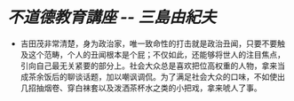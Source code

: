 # *不道德教育講座 -- 三島由紀夫*

* 吉田茂非常清楚，身为政治家，唯一致命性的打击就是政治丑闻，只要不要触及这个范畴，个人的丑闻根本是个屁；不仅如此，还能够将世人的注目焦点，引向自己最无关紧要的部分上。社会大众总是喜欢把位高权重的人物，拿来当成茶余饭后的聊谈话题，加以嘲讽调侃。为了满足社会大众的口味，不如使出几招抽烟卷、穿白袜套以及泼洒茶杯水之类的小把戏，拿来唬人了事。